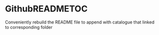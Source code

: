 # GithubREADMETOC
Conveniently rebuild the README file to append with catalogue that linked to corresponding folder
